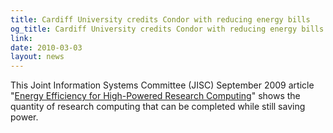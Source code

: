 ```yaml
---
title: Cardiff University credits Condor with reducing energy bills
og_title: Cardiff University credits Condor with reducing energy bills
link: 
date: 2010-03-03
layout: news
---
```


This Joint Information Systems Committee (JISC) September 2009 article "<a href="http://www.jisc.ac.uk/media/documents/publications/greenict-cardiff.pdf">Energy Efficiency for High-Powered Research Computing</a>" shows the quantity of research computing that can be completed while still saving power. 
